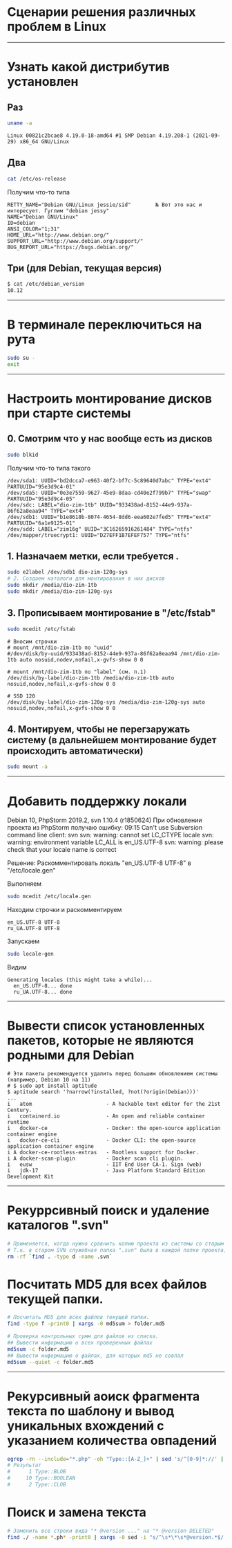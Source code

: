 <h1>Сценарии решения различных проблем в Linux</h1>

<hr/>

# Узнать какой дистрибутив установлен

## Раз

```BASH
uname -a
```
```TEXT
Linux 00821c2bcae8 4.19.0-18-amd64 #1 SMP Debian 4.19.208-1 (2021-09-29) x86_64 GNU/Linux
```

## Два

```BASH
cat /etc/os-release
```
Получим что-то типа
```TEXT
RETTY_NAME="Debian GNU/Linux jessie/sid"        № Вот это нас и интересует. Гуглим "debian jessy"
NAME="Debian GNU/Linux"
ID=debian
ANSI_COLOR="1;31"
HOME_URL="http://www.debian.org/"
SUPPORT_URL="http://www.debian.org/support/"
BUG_REPORT_URL="https://bugs.debian.org/"
```

## Три (для Debian, текущая версия)
```bash
$ cat /etc/debian_version
10.12
```

<hr/>

# В терминале переключиться на рута 

```BASH
sudo su -
exit
```	
<hr/>

# Настроить монтирование дисков при старте системы

## 0. Смотрим что у нас вообще есть из дисков

```BASH
sudo blkid 
```
Получим что-то типа такого	
```TEXT
/dev/sda1: UUID="bd2dcca7-e963-40f2-bf7c-5c89640d7abc" TYPE="ext4" PARTUUID="95e3d9c4-01"
/dev/sda5: UUID="0e3e7559-9627-45e9-8daa-cd40e2f799b7" TYPE="swap" PARTUUID="95e3d9c4-05"
/dev/sdc: LABEL="dio-zim-1tb" UUID="933438ad-8152-44e9-937a-86f62a8eaa94" TYPE="ext4"
/dev/sdb1: UUID="b1e8618b-8074-4654-8dd6-eea602e7fed5" TYPE="ext4" PARTUUID="6a1e9125-01"
/dev/sdd: LABEL="zim16g" UUID="3C16265916261484" TYPE="ntfs"
/dev/mapper/truecrypt1: UUID="D27EFF1B7EFEF757" TYPE="ntfs"
```
	
## 1. Назначаем метки, если требуется .

```BASH
sudo e2label /dev/sdb1 dio-zim-120g-sys
# 2. Создаем каталоги для монтирования в них дисков
sudo mkdir /media/dio-zim-1tb
sudo mkdir /media/dio-zim-120g-sys
```

## 3. Прописываем монтирование в "/etc/fstab"

```BASH
sudo mcedit /etc/fstab
```

```TEXT
# Вносим строчки
# mount /mnt/dio-zim-1tb по "uuid"
#/dev/disk/by-uuid/933438ad-8152-44e9-937a-86f62a8eaa94 /mnt/dio-zim-1tb auto nosuid,nodev,nofail,x-gvfs-show 0 0

# mount /mnt/dio-zim-1tb по "label" (см. п.1)
/dev/disk/by-label/dio-zim-1tb /media/dio-zim-1tb auto nosuid,nodev,nofail,x-gvfs-show 0 0

# SSD 120
/dev/disk/by-label/dio-zim-120g-sys /media/dio-zim-120g-sys auto nosuid,nodev,nofail,x-gvfs-show 0 0
```

## 4. Монтируем, чтобы не перегзаружать систему (в дальнейшем монтирование будет происходить автоматически)
```BASH
sudo mount -a
```

<hr/>

# Добавить поддержку локали

Debian 10, PhpStorm 2019.2, svn 1.10.4 (r1850624)
При обновлении проекта из PhpStorm получаю ошибку:
09:15	Can't use Subversion command line client: svn
			svn: warning: cannot set LC_CTYPE locale
			svn: warning: environment variable LC_ALL is en_US.UTF-8
			svn: warning: please check that your locale name is correct
      
Решение:
Раскомментировать локаль "en_US.UTF-8 UTF-8" в "/etc/locale.gen"

Выполняем
```bash
sudo mcedit /etc/locale.gen 
```
Находим строчки и раскомментируем
```TEXT
en_US.UTF-8 UTF-8
ru_UA.UTF-8 UTF-8
```
Запускаем
```BASH
sudo locale-gen
```
Видим
```TEXT
Generating locales (this might take a while)...
  en_US.UTF-8... done
  ru_UA.UTF-8... done
```

<hr/>

# Вывести список установленных пакетов, которые не являются родными для Debian
```
# Эти пакеты рекомендуется удалить перед большим обновлением системы (например, Debian 10 на 11)
# $ sudo apt install aptitude 
$ aptitude search '?narrow(?installed, ?not(?origin(Debian)))'
...
i   atom                        - A hackable text editor for the 21st Century.                                                                                             
i   containerd.io               - An open and reliable container runtime                                                                                                   
i   docker-ce                   - Docker: the open-source application container engine                                                                                     
i   docker-ce-cli               - Docker CLI: the open-source application container engine                                                                                 
i A docker-ce-rootless-extras   - Rootless support for Docker.                                                                                                             
i A docker-scan-plugin          - Docker scan cli plugin.                                                                                                                  
i   eusw                        - IIT End User CA-1. Sign (web)                                                                                                            
i   jdk-17                      - Java Platform Standard Edition Development Kit                         
```

<hr/>

# Рекуррсивный поиск и удаление каталогов ".svn"

```bash
# Применяется, когда нужно сравнить копию проекта из системы со старым SVN (< 1.6.7)
# Т.к. в старом SVN служебная папка ".svn" была в каждой папке проекта, что мешает сравнению. 
rm -rf `find . -type d -name .svn`
```

# Посчитать MD5 для всех файлов текущей папки.

```bash
# Посчитать MD5 для всех файлов текущей папки.
find -type f -print0 | xargs -0 md5sum > folder.md5

# Проверка контрольных сумм для файлов из списка.
## Вывести информацию о всех проверенных файлах
md5sum -c folder.md5 
## Вывести информацию о файлах, для которых md5 не совпал 
md5sum --quiet -c folder.md5
```

<hr/>

# Рекурсивный аоиск фрагмента текста по шаблону и вывод уникальных вхождений с указанием количества овпадений

```bash
egrep -rn --include="*.php" -oh "Type::[A-Z_]+" | sed 's/^[0-9]*://' | sort | uniq -c
# Результат
#      1 Type::BLOB
#     10 Type::BOOLEAN
#      2 Type::CLOB
```

# Поиск и замена текста

```bash
# Заменить все строки вида "* @version ..." на "* @version DELETED"
find ./ -name *.ph* -print0 | xargs -0 sed -i "s/^\s*\*\s*@version.*$/ * @version DELETED/g"

```
